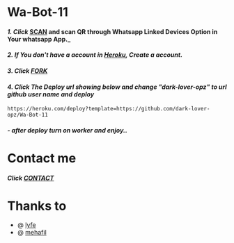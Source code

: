 # Wa-Bot-11

#### _1. Click_ [SCAN](https://dark-lover-opz-xd.herokuapp.com/) and scan QR through Whatsapp Linked Devices Option in Your whatsapp App._

#### _2. If You don't have a account in [Heroku](https://signup.heroku.com/), Create a account._

#### _3. Click [FORK](https://github.com/dark-lover-opz/Wa-Bot-11/fork)_

#### _4. Click The Deploy url showing below and change "dark-lover-opz" to url github user name and deploy_

```
https://heroku.com/deploy?template=https://github.com/dark-lover-opz/Wa-Bot-11
```

#### _- after deploy turn on worker and enjoy.._

# Contact me

#### _Click [CONTACT](https://wa.me/918281860437)_

# Thanks to
- @ [lyfe](https://github.com/lyfe00011)
- @ [mehafil](https://github.com/Narux07)
